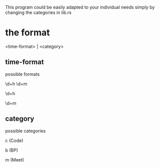 This program could be easily adapted to your individual needs simply by changing the categories in lib.rs

# the format

\<time-format> | \<category>

## time-format
possible formats

\d+h \d+m

\d+h

\d+m

## category
possible categories

c (Code)

b (BP)

m (Meet)
